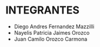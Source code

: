 # INTEGRANTES
- Diego Andres Fernandez Mazzilli
- Nayelis Patricia Jaimes Orozco
- Juan Camilo Orozco Carmona